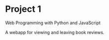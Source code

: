 # Project 1

Web Programming with Python and JavaScript

A webapp for viewing and leaving book reviews.
